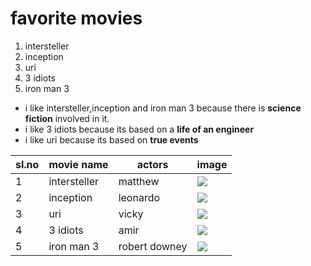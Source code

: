 # favorite movies

1. intersteller
1. inception
1. uri
1. 3 idiots
1. iron man 3

* i like intersteller,inception and iron man 3 because there is **science fiction** involved in it.
* i like 3 idiots because its based on a **life of an engineer**
* i like uri because its based on **true events**


|sl.no|movie name|actors|image|
|--|--|--|--|
|1|intersteller|matthew|![](https://vignette.wikia.nocookie.net/interstellarfilm/images/d/de/Josephcooper1.jpg/revision/latest?cb=20140606062816)|
|2|inception|leonardo|![](https://www.gannett-cdn.com/presto/2019/07/24/USAT/15bd61c6-2d43-49f4-adf6-cedf2625be2d-GTY_1163685538.JPG?width=2560)|
|3|uri|vicky|![](https://akm-img-a-in.tosshub.com/indiatoday/images/story/201902/vicky_3.jpeg?pO9x.Vmp0J3nJpj1ni0qjWDi.P.YLPzy)|
|4|3 idiots|amir|![](https://akm-img-a-in.tosshub.com/indiatoday/images/story/201904/aamir-khan_1.jpeg?XfftWzB0hat484OLxSZHwaoEl6.4vLbI)|
|5|iron man 3|robert downey|![](https://www.etonline.com/sites/default/files/styles/max_970x546/public/images/2019-07/1280_robert_downey_jr.jpg?itok=g334R-Vu&h=bc2a46e8)|